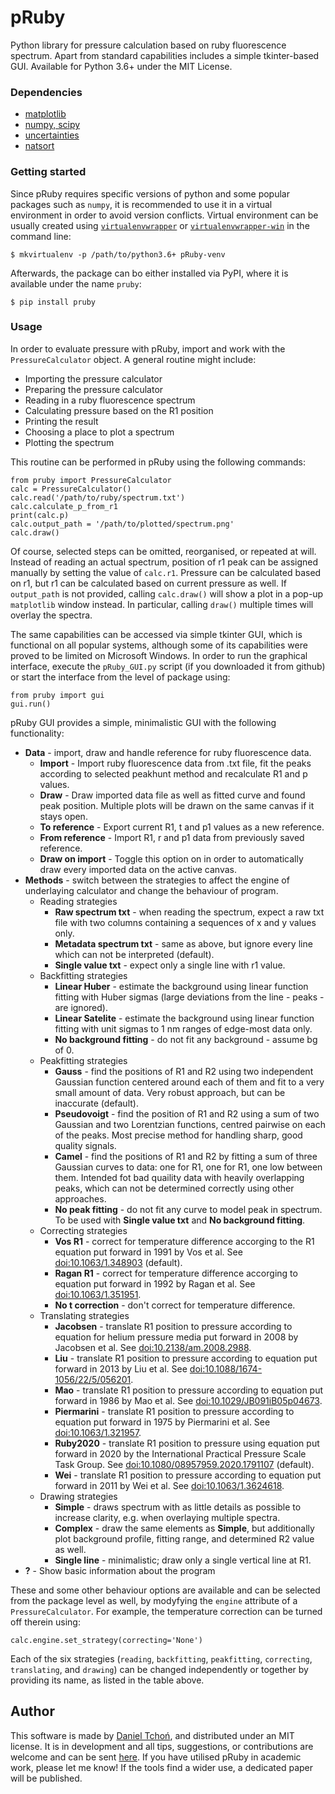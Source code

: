 # pRuby
Python library for pressure calculation based on ruby fluorescence spectrum.
Apart from standard capabilities includes a simple tkinter-based GUI.
Available for Python 3.6+ under the MIT License. 

### Dependencies
* [matplotlib](http://www.matplotlib.org/)
* [numpy, scipy](http://www.scipy.org)
* [uncertainties](http://pythonhosted.org/uncertainties/)
* [natsort](https://natsort.readthedocs.io/en/master/)

### Getting started

Since pRuby requires specific versions of python and some popular
packages such as `numpy`, it is recommended to use it in a virtual
environment in order to avoid version conflicts.
Virtual environment can be usually created using
[`virtualenvwrapper`](http://virtualenvwrapper.readthedocs.io) or
[`virtualenvwrapper-win`](https://github.com/davidmarble/virtualenvwrapper-win)
in the command line:

    $ mkvirtualenv -p /path/to/python3.6+ pRuby-venv

Afterwards, the package can bo either installed via PyPI,
where it is available under the name `pruby`:

    $ pip install pruby


### Usage

In order to evaluate pressure with pRuby, import and work with
the `PressureCalculator` object. A general routine might include:
    
* Importing the pressure calculator
* Preparing the pressure calculator
* Reading in a ruby fluorescence spectrum
* Calculating pressure based on the R1 position
* Printing the result
* Choosing a place to plot a spectrum
* Plotting the spectrum 

This routine can be performed in pRuby using the following commands:

    from pruby import PressureCalculator
    calc = PressureCalculator()
    calc.read('/path/to/ruby/spectrum.txt')
    calc.calculate_p_from_r1
    print(calc.p)
    calc.output_path = '/path/to/plotted/spectrum.png'
    calc.draw()

Of course, selected steps can be omitted, reorganised, or repeated at will.
Instead of reading an actual spectrum, position of r1 peak can be assigned
manually by setting the value of `calc.r1`. Pressure can be calculated
based on r1, but r1 can be calculated based on current pressure as well.
If `output_path` is not provided, calling `calc.draw()` will show a plot
in a pop-up `matplotlib` window instead. In particular, calling `draw()`
multiple times will overlay the spectra.

The same capabilities can be accessed via simple tkinter GUI,
which is functional on all popular systems, although some of its capabilities
were proved to be limited on Microsoft Windows. In order to run the graphical
interface, execute the `pRuby_GUI.py` script (if you downloaded it from github)
or start the interface from the level of package using:

    from pruby import gui
    gui.run()

pRuby GUI provides a simple, minimalistic GUI with the following functionality:
* **Data** - import, draw and handle reference for ruby fluorescence data. 
    * **Import** - Import ruby fluorescence data from .txt file, fit the peaks
      according to selected peakhunt method and recalculate R1 and p values.
    * **Draw** - Draw imported data file as well as fitted curve and found peak 
      position. Multiple plots will be drawn on the same canvas if it stays open. 
    * **To reference** - Export current R1, t and p1 values as a new reference.
    * **From reference** - Import R1, r and p1 data from previously saved reference.
    * **Draw on import** - Toggle this option on in order to automatically draw
      every imported data on the active canvas.
* **Methods** - switch between the strategies to affect the engine
of underlaying calculator and change the behaviour of program.
  * Reading strategies
    * **Raw spectrum txt** - when reading the spectrum, expect a raw txt file
      with two columns containing a sequences of x and y values only.
    * **Metadata spectrum txt** - same as above, but ignore every line which
      can not be interpreted (default).
    * **Single value txt** - expect only a single line with r1 value.
  * Backfitting strategies
    * **Linear Huber** - estimate the background using linear function fitting
      with Huber sigmas (large deviations from the line - peaks - are ignored).
    * **Linear Satelite** - estimate the background using linear function
      fitting with unit sigmas to 1 nm ranges of edge-most data only.
    * **No background fitting** - do not fit any background - assume bg of 0.
  * Peakfitting strategies
    * **Gauss** - find the positions of R1 and R2 using two independent
      Gaussian function centered around each of them and fit to a very small
      amount of data. Very robust approach, but can be inaccurate (default).
    * **Pseudovoigt** - find the position of R1 and R2 using a sum of
      two Gaussian and two Lorentzian functions, centred pairwise on each of
      the peaks. Most precise method for handling sharp, good quality signals.
    * **Camel** - find the positions of R1 and R2 by fitting a sum of three
      Gaussian curves to data: one for R1, one for R1, one low between them.
      Intended fot bad quaility data with heavily overlapping peaks,
      which can not be determined correctly using other approaches.
    * **No peak fitting** - do not fit any curve to model peak in spectrum.
      To be used with **Single value txt** and **No background fitting**. 
  * Correcting strategies
    * **Vos R1** - correct for temperature difference accorging to the R1
      equation put forward in 1991 by Vos et al.
      See [doi:10.1063/1.348903](http://aip.scitation.org/doi/10.1063/1.348903)
      (default).
    * **Ragan R1** - correct for temperature difference accorging to equation
      put forward in 1992 by Ragan et al.
      See [doi:10.1063/1.351951](http://aip.scitation.org/doi/10.1063/1.351951).
    * **No t correction** - don't correct for temperature difference.
  * Translating strategies
    * **Jacobsen** - translate R1 position to pressure according to equation
      for helium pressure media put forward in 2008 by Jacobsen et al. 
      See [doi:10.2138/am.2008.2988](https://doi.org/10.2138/am.2008.2988).
    * **Liu** - translate R1 position to pressure
      according to equation put forward in 2013 by Liu et al.
      See [doi:10.1088/1674-1056/22/5/056201](http://iopscience.iop.org/article/10.1088/1674-1056/22/5/056201/meta).
    * **Mao** - translate R1 position to pressure
      according to equation put forward in 1986 by Mao et al.
      See [doi:10.1029/JB091iB05p04673](http://onlinelibrary.wiley.com/doi/10.1029/JB091iB05p04673/abstract).
    * **Piermarini** - translate R1 position to pressure
      according to equation put forward in 1975 by Piermarini et al. 
      See [doi:10.1063/1.321957](http://aip.scitation.org/doi/10.1063/1.321957).
    * **Ruby2020** - translate R1 position to pressure using equation put
      forward in 2020 by the International Practical Pressure Scale Task Group. 
      See [doi:10.1080/08957959.2020.1791107](https://doi.org/10.1080/08957959.2020.1791107)
      (default).
    * **Wei** - translate R1 position to pressure 
      according to equation put forward in 2011 by Wei et al.
      See [doi:10.1063/1.3624618](http://aip.scitation.org/doi/10.1063/1.3624618). 
  * Drawing strategies
    * **Simple** - draws spectrum with as little details as possible
      to increase clarity, e.g. when overlaying multiple spectra.
    * **Complex** - draw the same elements as **Simple**, but additionally
      plot background profile, fitting range, and determined R2 value as well.
    * **Single line** - minimalistic; draw only a single vertical line at R1.
* **?** - Show basic information about the program

These and some other behaviour options are available and can be selected from the package
level as well, by modyfying the `engine` attribute of a `PressureCalculator`.
For example, the temperature correction can be turned off therein using:

    calc.engine.set_strategy(correcting='None')

Each of the six strategies (`reading`, `backfitting`, `peakfitting`,
`correcting`, `translating`, and `drawing`) can be changed independently
or together by providing its name, as listed in the table above.

## Author

This software is made by
[Daniel Tchoń](https://www.researchgate.net/profile/Daniel-Tchon),
and distributed under an MIT license. It is in development and all
tips, suggestions, or contributions are welcome and can be sent
[here](mailto:dtchon@lbl.gov).
If you have utilised pRuby in academic work, please let me know!
If the tools find a wider use, a dedicated paper will be published.
